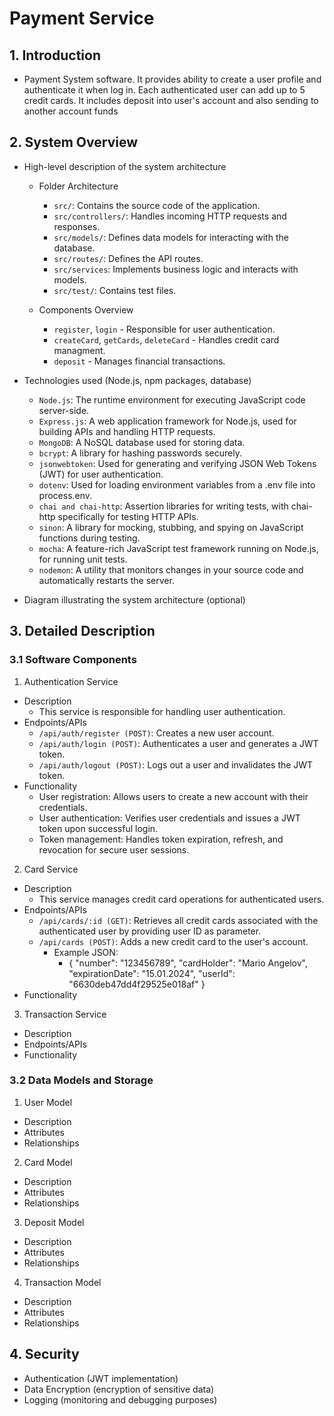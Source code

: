# Payment Service

## 1. Introduction
- Payment System software. It provides ability to create a user profile and authenticate it when log in.
  Each authenticated user can add up to 5 credit cards. It includes deposit into user's account and also sending
  to another account funds
  
## 2. System Overview
- High-level description of the system architecture
    - Folder Architecture
      - `src/`: Contains the source code of the application.
      - `src/controllers/`: Handles incoming HTTP requests and responses.
      - `src/models/`: Defines data models for interacting with the database.
      - `src/routes/`: Defines the API routes.
      - `src/services`: Implements business logic and interacts with models.
      - `src/test/`: Contains test files.

   - Components Overview
      - `register`, `login` - Responsible for user authentication.
      - `createCard`, `getCards`, `deleteCard` - Handles credit card managment. 
      - `deposit` - Manages financial transactions.
  
- Technologies used (Node.js, npm packages, database)
   - `Node.js`: The runtime environment for executing JavaScript code server-side.
   - `Express.js`: A web application framework for Node.js, used for building APIs and handling HTTP requests.
   - `MongoDB`: A NoSQL database used for storing data.
   - `bcrypt`: A library for hashing passwords securely.
   - `jsonwebtoken`: Used for generating and verifying JSON Web Tokens (JWT) for user authentication.
   - `dotenv`: Used for loading environment variables from a .env file into process.env.
   - `chai and chai-http`: Assertion libraries for writing tests, with chai-http specifically for testing HTTP APIs.
   - `sinon`: A library for mocking, stubbing, and spying on JavaScript functions during testing.
   - `mocha`: A feature-rich JavaScript test framework running on Node.js, for running unit tests.
   - `nodemon`: A utility that monitors changes in your source code and automatically restarts the server.

- Diagram illustrating the system architecture (optional)

## 3. Detailed Description

### 3.1 Software Components
  1. Authentication Service
   - Description
      - This service is responsible for handling user authentication.
   - Endpoints/APIs
      - `/api/auth/register (POST)`: Creates a new user account.
      - `/api/auth/login (POST)`: Authenticates a user and generates a JWT token.
      - `/api/auth/logout (POST)`: Logs out a user and invalidates the JWT token.
   - Functionality
      - User registration: Allows users to create a new account with their credentials.
      - User authentication: Verifies user credentials and issues a JWT token upon successful login.
      - Token management: Handles token expiration, refresh, and revocation for secure user sessions.
  
  2. Card Service
   - Description
      - This service manages credit card operations for authenticated users.
   - Endpoints/APIs
      - `/api/cards/:id (GET)`: Retrieves all credit cards associated with the authenticated user by providing user ID as parameter.
      - `/api/cards (POST)`: Adds a new credit card to the user's account. 
          - Example JSON: 
              - {
              "number": "123456789",
              "cardHolder": "Mario Angelov",
              "expirationDate": "15.01.2024",
              "userId": "6630deb47dd4f29525e018af"
              }
   - Functionality

  3. Transaction Service
   - Description
   - Endpoints/APIs
   - Functionality

### 3.2 Data Models and Storage
  1. User Model
   - Description
   - Attributes
   - Relationships

  2. Card Model
   - Description
   - Attributes
   - Relationships
  
  3. Deposit Model
   - Description
   - Attributes
   - Relationships

  4. Transaction Model
   - Description
   - Attributes
   - Relationships

## 4. Security
  - Authentication (JWT implementation)
  - Data Encryption (encryption of sensitive data)
  - Logging (monitoring and debugging purposes)